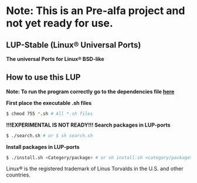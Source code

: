 # Note: This is an Pre-alfa project and not yet ready for use.
## LUP-Stable (Linux® Universal Ports)
**The universal Ports for Linux® BSD-like**
## How to use this LUP

**Note: To run the program correctly go to the dependencies file [here](docs/DEPENDENCIES.md)**

**First place the executable .sh files**
```bash
$ chmod 755 *.sh # All *.sh files
```

**!!!EXPERIMENTAL IS NOT READY!!! Search packages in LUP-ports**
```bash
$ ./search.sh # or $ sh search.sh
```
**Install packages in LUP-ports**
```bash
$ ./install.sh <Category/package> # or sh install.sh <category/package>
```
Linux® is the registered trademark of Linus Torvalds in the U.S. and other countries.
